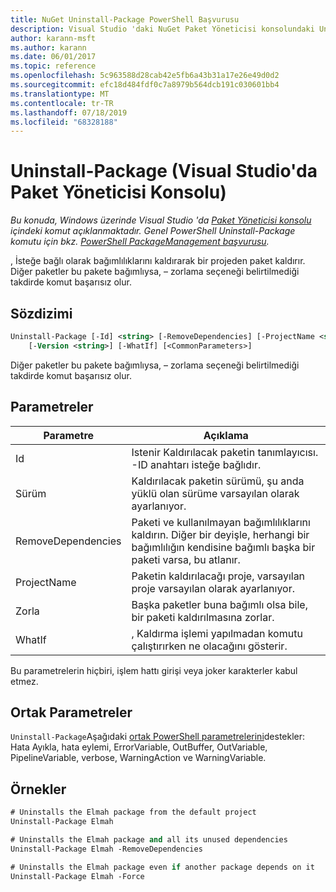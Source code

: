 ```yaml
---
title: NuGet Uninstall-Package PowerShell Başvurusu
description: Visual Studio 'daki NuGet Paket Yöneticisi konsolundaki Uninstall-Package PowerShell komutu için başvuru.
author: karann-msft
ms.author: karann
ms.date: 06/01/2017
ms.topic: reference
ms.openlocfilehash: 5c963588d28cab42e5fb6a43b31a17e26e49d0d2
ms.sourcegitcommit: efc18d484fdf0c7a8979b564dcb191c030601bb4
ms.translationtype: MT
ms.contentlocale: tr-TR
ms.lasthandoff: 07/18/2019
ms.locfileid: "68328188"
---
```

# <a name="uninstall-package-package-manager-console-in-visual-studio"></a>Uninstall-Package (Visual Studio'da Paket Yöneticisi Konsolu)

*Bu konuda, Windows üzerinde Visual Studio 'da [Paket Yöneticisi konsolu](../../consume-packages/install-use-packages-powershell.md) içindeki komut açıklanmaktadır. Genel PowerShell Uninstall-Package komutu için bkz. [PowerShell PackageManagement başvurusu](/powershell/module/packagemanagement/?view=powershell-6).*

, İsteğe bağlı olarak bağımlılıklarını kaldırarak bir projeden paket kaldırır. Diğer paketler bu pakete bağımlıysa, – zorlama seçeneği belirtilmediği takdirde komut başarısız olur.

## <a name="syntax"></a>Sözdizimi

```ps
Uninstall-Package [-Id] <string> [-RemoveDependencies] [-ProjectName <string>] [-Force]
    [-Version <string>] [-WhatIf] [<CommonParameters>]
```

Diğer paketler bu pakete bağımlıysa, – zorlama seçeneği belirtilmediği takdirde komut başarısız olur.

## <a name="parameters"></a>Parametreler

| Parametre | Açıklama |
| --- | --- |
| Id | Istenir Kaldırılacak paketin tanımlayıcısı. -ID anahtarı isteğe bağlıdır. |
| Sürüm | Kaldırılacak paketin sürümü, şu anda yüklü olan sürüme varsayılan olarak ayarlanıyor. |
| RemoveDependencies | Paketi ve kullanılmayan bağımlılıklarını kaldırın. Diğer bir deyişle, herhangi bir bağımlılığın kendisine bağımlı başka bir paketi varsa, bu atlanır. |
| ProjectName | Paketin kaldırılacağı proje, varsayılan proje varsayılan olarak ayarlanıyor. |
| Zorla | Başka paketler buna bağımlı olsa bile, bir paketi kaldırılmasına zorlar. |
| WhatIf | , Kaldırma işlemi yapılmadan komutu çalıştırırken ne olacağını gösterir. |

Bu parametrelerin hiçbiri, işlem hattı girişi veya joker karakterler kabul etmez.

## <a name="common-parameters"></a>Ortak Parametreler

`Uninstall-Package`Aşağıdaki [ortak PowerShell parametrelerini](http://go.microsoft.com/fwlink/?LinkID=113216)destekler: Hata Ayıkla, hata eylemi, ErrorVariable, OutBuffer, OutVariable, PipelineVariable, verbose, WarningAction ve WarningVariable.

## <a name="examples"></a>Örnekler

```ps
# Uninstalls the Elmah package from the default project
Uninstall-Package Elmah

# Uninstalls the Elmah package and all its unused dependencies
Uninstall-Package Elmah -RemoveDependencies 

# Uninstalls the Elmah package even if another package depends on it
Uninstall-Package Elmah -Force
```
